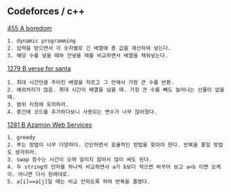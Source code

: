 Codeforces / c++
------------------

[455 A boredom](http://codeforces.com/contest/455/problem/A)

```
1. dynamic programming
2. 입력을 받으면서 각 숫자별로 긴 배열에 총 값을 계산하여 넣는다.
3. 해당 수를 넣을 때와 안넣을 때를 비교하면서 배열을 채워넣는다.
```

[1279 B verse for santa](http://codeforces.com/contest/1279/problem/B)

```
1. 최대 시간만큼 주어진 배열을 자르고 그 안에서 가장 큰 수를 반환.
2. 예외처리가 많음. 최대 시간이 배열을 넘을 때. 가장 큰 수를 빼도 늘어나는 선물이 없을 때.
3. 범위 지정에 유의하라.
4. 중간에 코드를 추가하다보니 사용되는 변수가 너무 많아졌다.
```

[1281 B Azamon Web Services](http://codeforces.com/contest/1281/problem/B)

```
1. greedy
2. 푸는 방법이 너무 다양하다. 간단하면서 효율적인 방법을 찾아야 한다. 반복을 줄일 방법도 생각하라.
3. swap 함수는 시간이 오래 걸리지 않아서 많이 써도 된다.
4. 두 string의 인자를 하나씩 비교하면서 a가 b보다 작으면 바꾸어 보고 a<b 이면 오케이. 아니면 다시 원래대로.
5. a[i]==a[j]일 때는 비교 안하도록 하여 반복을 줄였다.
```
